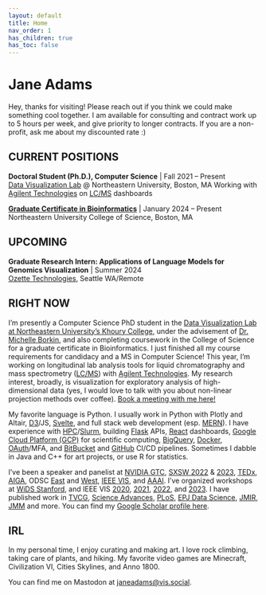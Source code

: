 ```yaml
---
layout: default
title: Home
nav_order: 1
has_children: true
has_toc: false
---
```


# Jane Adams

Hey, thanks for visiting! Please reach out if you think we could make something cool together. I am available for consulting and contract work up to 5 hours per week, and give priority to longer contracts. If you are a non-profit, ask me about my discounted rate :)

## CURRENT POSITIONS

**Doctoral Student (Ph.D.), Computer Science**  | Fall 2021 – Present  
[Data Visualization Lab](https://vis.khoury.northeastern.edu/) @ Northeastern University, Boston, MA
Working with [Agilent Technologies](https://en.wikipedia.org/wiki/Agilent_Technologies) on [LC/MS](https://en.wikipedia.org/wiki/Liquid_chromatography%E2%80%93mass_spectrometry) dashboards

**[Graduate Certificate in Bioinformatics](https://catalog.northeastern.edu/graduate/science/biology/bioinformatics-graduate-certificate/)**  | January 2024 – Present  
Northeastern University College of Science, Boston, MA

## UPCOMING

**Graduate Research Intern: Applications of Language Models for Genomics Visualization** | Summer 2024  
[Ozette Technologies](https://www.ozette.com/), Seattle WA/Remote

## RIGHT NOW

I’m presently a Computer Science PhD student in the [Data Visualization Lab at Northeastern University’s Khoury College](https://vis.khoury.northeastern.edu/), under the advisement of [Dr. Michelle Borkin](https://scholar.google.com/citations?user=m9F7mIgAAAAJ&hl=en), and also completing coursework in the College of Science for a graduate certificate in Bioinformatics. I just finished all my course requirements for candidacy and a MS in Computer Science! This year, I’m working on longitudinal lab analysis tools for liquid chromatography and mass spectrometry ([LC/MS](https://en.wikipedia.org/wiki/Liquid_chromatography%E2%80%93mass_spectrometry)) with [Agilent Technologies](https://en.wikipedia.org/wiki/Agilent_Technologies). My research interest, broadly, is visualization for exploratory analysis of high-dimensional data (yes, I would love to talk with you about non-linear projection methods over coffee). [Book a meeting with me here!](https://janeadams.youcanbook.me/)

My favorite language is Python. I usually work in Python with Plotly and Altair, [D3](https://d3js.org/)/JS, [Svelte](https://svelte.dev/), and full stack web development (esp. [MERN](https://en.wikipedia.org/wiki/MEAN_(solution_stack))). I have experience with [HPC](https://en.wikipedia.org/wiki/High-performance_computing)/[Slurm](https://en.wikipedia.org/wiki/Slurm_Workload_Manager), building [Flask](https://en.wikipedia.org/wiki/Flask_(web_framework)) APIs, [React](https://en.wikipedia.org/wiki/React_(software)) dashboards, [Google Cloud Platform (GCP)](https://en.wikipedia.org/wiki/Google_Cloud_Platform) for scientific computing, [BigQuery](https://en.wikipedia.org/wiki/BigQuery), [Docker](https://en.wikipedia.org/wiki/Docker_(software)), [OAuth](https://en.wikipedia.org/wiki/OAuth)/MFA, and [BitBucket](https://en.wikipedia.org/wiki/Bitbucket) and [GitHub](https://docs.github.com/en/actions) CI/CD pipelines. Sometimes I dabble in Java and C++ for art projects, or use R for statistics.

I’ve been a speaker and panelist at [NVIDIA GTC](https://www.nvidia.com/en-us/on-demand/session/gtcspring22-s41450/), [SXSW 2022](https://schedule.sxsw.com/2022/events/PP117091) & [2023](https://schedule.sxsw.com/2023/events/PP123318), [TEDx](https://www.ted.com/talks/jane_adams_data_art_an_emerging_complement_to_data_science), [AIGA](https://www.facebook.com/events/maglianero/design-wtf-06-whats-a-data-artist-with-jane-adams/239586106926567/), ODSC [East](https://www.youtube.com/watch?v=Fu0xqGj0Sjk) and [West](https://www.youtube.com/watch?v=RQYMiIAr5Io), [IEEE VIS](https://ieeexplore.ieee.org/author/561962341709260), and [AAAI](https://creativeai-ws.github.io/). I’ve organized workshops at [WiDS Stanford](https://www.widsworldwide.org/), and IEEE VIS [2020](https://failfest.github.io/), [2021](https://altvis.github.io/2021.html), [2022](https://altvis.github.io/2022.html), and [2023](https://altvis.github.io/). I have published work in [TVCG](https://ieeexplore.ieee.org/author/561962341709260), [Science Advances](https://www.science.org/doi/10.1126/sciadv.abe6534), [PLoS](https://journals.plos.org/plosone/article/authors?id=10.1371/journal.pone.0279225), [EPJ Data Science](https://epjdatascience.springeropen.com/articles/10.1140/epjds/s13688-021-00271-0), [JMIR](https://mental.jmir.org/2022/3/e33685), [JMM](https://en.wikipedia.org/wiki/Joint_Mathematics_Meetings) and more. You can find my [Google Scholar profile here](https://scholar.google.com/).

## IRL
In my personal time, I enjoy curating and making art. I love rock climbing, taking care of plants, and hiking. My favorite video games are Minecraft, Civilization VI, Cities Skylines, and Anno 1800.

You can find me on Mastodon at [janeadams@vis.social](https://vis.social/@janeadams).
